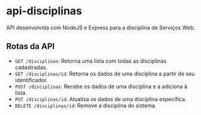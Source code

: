 # api-disciplinas

API desenvolvida com NodeJS e Express para a disciplina de Serviços Web.

## Rotas da API

- `GET /disciplinas`: Retorna uma lista com todas as disciplinas cadastradas.
- `GET /disciplinas/id`: Retorna os dados de uma disciplina a partir de seu identificador.
- `POST /disciplinas`: Recebe os dados de uma disciplina e a adiciona à lista.
- `PUT /disciplinas/id`: Atualiza os dados de uma disciplina específica.
- `DELETE /disciplinas/id`: Remove a disciplina do sistema.
